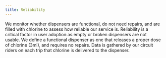 ```yaml
---
title: Reliability
---
```

We monitor whether dispensers are functional, do not need repairs, and are filled with chlorine to assess how reliable our service is. Reliability is a critical factor in user adoption as empty or broken dispensers are not usable. We define a functional dispenser as one that releases a proper dose of chlorine (3ml), and requires no repairs. Data is gathered by our circuit riders on each trip that chlorine is delivered to the dispenser. 